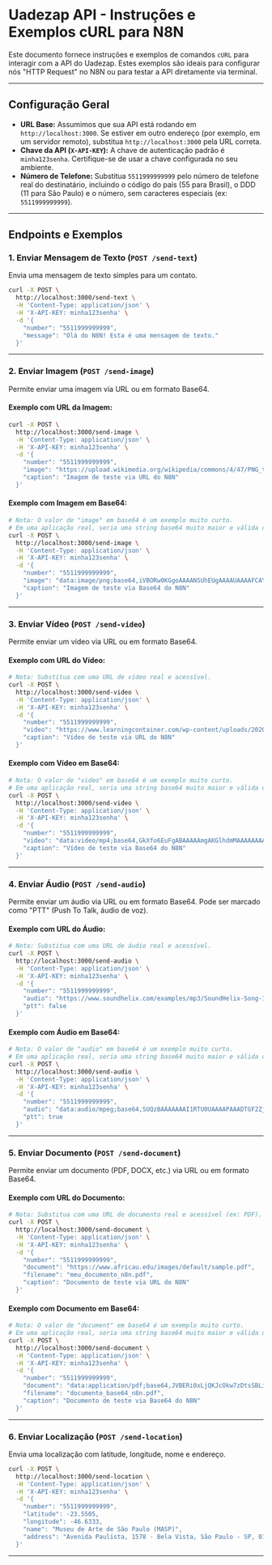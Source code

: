 # Uadezap API - Instruções e Exemplos cURL para N8N

Este documento fornece instruções e exemplos de comandos `cURL` para interagir com a API do Uadezap. Estes exemplos são ideais para configurar nós "HTTP Request" no N8N ou para testar a API diretamente via terminal.

---

## Configuração Geral

*   **URL Base:** Assumimos que sua API está rodando em `http://localhost:3000`. Se estiver em outro endereço (por exemplo, em um servidor remoto), substitua `http://localhost:3000` pela URL correta.
*   **Chave da API (`X-API-KEY`):** A chave de autenticação padrão é `minha123senha`. Certifique-se de usar a chave configurada no seu ambiente.
*   **Número de Telefone:** Substitua `5511999999999` pelo número de telefone real do destinatário, incluindo o código do país (55 para Brasil), o DDD (11 para São Paulo) e o número, sem caracteres especiais (ex: `5511999999999`).

---

## Endpoints e Exemplos

### 1. Enviar Mensagem de Texto (`POST /send-text`)

Envia uma mensagem de texto simples para um contato.

```bash
curl -X POST \
  http://localhost:3000/send-text \
  -H 'Content-Type: application/json' \
  -H 'X-API-KEY: minha123senha' \
  -d '{
    "number": "5511999999999",
    "message": "Olá do N8N! Esta é uma mensagem de texto."
  }'
```

---

### 2. Enviar Imagem (`POST /send-image`)

Permite enviar uma imagem via URL ou em formato Base64.

#### Exemplo com URL da Imagem:

```bash
curl -X POST \
  http://localhost:3000/send-image \
  -H 'Content-Type: application/json' \
  -H 'X-API-KEY: minha123senha' \
  -d '{
    "number": "5511999999999",
    "image": "https://upload.wikimedia.org/wikipedia/commons/4/47/PNG_transparency_demonstration_1.png",
    "caption": "Imagem de teste via URL do N8N"
  }'
```

#### Exemplo com Imagem em Base64:

```bash
# Nota: O valor de "image" em base64 é um exemplo muito curto.
# Em uma aplicação real, seria uma string base64 muito maior e válida de uma imagem.
curl -X POST \
  http://localhost:3000/send-image \
  -H 'Content-Type: application/json' \
  -H 'X-API-KEY: minha123senha' \
  -d '{
    "number": "5511999999999",
    "image": "data:image/png;base64,iVBORw0KGgoAAAANSUhEUgAAAAUAAAAFCAYAAACNbyblAAAAHElEQVQI12P4//8/w38GIAXDIBKE0EAwImjVAABUIQSPgLCPAAAAAElFTkSuQmCC",
    "caption": "Imagem de teste via Base64 do N8N"
  }'
```

---

### 3. Enviar Vídeo (`POST /send-video`)

Permite enviar um vídeo via URL ou em formato Base64.

#### Exemplo com URL do Vídeo:

```bash
# Nota: Substitua com uma URL de vídeo real e acessível.
curl -X POST \
  http://localhost:3000/send-video \
  -H 'Content-Type: application/json' \
  -H 'X-API-KEY: minha123senha' \
  -d '{
    "number": "5511999999999",
    "video": "https://www.learningcontainer.com/wp-content/uploads/2020/05/sample-mp4-file.mp4",
    "caption": "Vídeo de teste via URL do N8N"
  }'
```

#### Exemplo com Vídeo em Base64:

```bash
# Nota: O valor de "video" em base64 é um exemplo muito curto.
# Em uma aplicação real, seria uma string base64 muito maior e válida de um vídeo.
curl -X POST \
  http://localhost:3000/send-video \
  -H 'Content-Type: application/json' \
  -H 'X-API-KEY: minha123senha' \
  -d '{
    "number": "5511999999999",
    "video": "data:video/mp4;base64,GkXfo6EuFgABAAAAAmgAKGlhdmMAAAAAAAABAAEAAAAAAABhdmMxMDAuMDYuMDExMAAAAAAAAAATAAAAGGlwdGMAAAAAAAAAAAwAAAAgdm9scwAAA",
    "caption": "Vídeo de teste via Base64 do N8N"
  }'
```

---

### 4. Enviar Áudio (`POST /send-audio`)

Permite enviar um áudio via URL ou em formato Base64. Pode ser marcado como "PTT" (Push To Talk, áudio de voz).

#### Exemplo com URL do Áudio:

```bash
# Nota: Substitua com uma URL de áudio real e acessível.
curl -X POST \
  http://localhost:3000/send-audio \
  -H 'Content-Type: application/json' \
  -H 'X-API-KEY: minha123senha' \
  -d '{
    "number": "5511999999999",
    "audio": "https://www.soundhelix.com/examples/mp3/SoundHelix-Song-1.mp3",
    "ptt": false
  }'
```

#### Exemplo com Áudio em Base64:

```bash
# Nota: O valor de "audio" em base64 é um exemplo muito curto.
# Em uma aplicação real, seria uma string base64 muito maior e válida de um áudio.
curl -X POST \
  http://localhost:3000/send-audio \
  -H 'Content-Type: application/json' \
  -H 'X-API-KEY: minha123senha' \
  -d '{
    "number": "5511999999999",
    "audio": "data:audio/mpeg;base64,SUQzBAAAAAAAI1RTU0UAAAAPAAADTGF2ZjU4LjM1LjEwMAAAAAAAAAAAAP/++C+vLwAAAAAPbGFtZQAJD4bRAACxAAAAADj",
    "ptt": true
  }'
```

---

### 5. Enviar Documento (`POST /send-document`)

Permite enviar um documento (PDF, DOCX, etc.) via URL ou em formato Base64.

#### Exemplo com URL do Documento:

```bash
# Nota: Substitua com uma URL de documento real e acessível (ex: PDF).
curl -X POST \
  http://localhost:3000/send-document \
  -H 'Content-Type: application/json' \
  -H 'X-API-KEY: minha123senha' \
  -d '{
    "number": "5511999999999",
    "document": "https://www.africau.edu/images/default/sample.pdf",
    "filename": "meu_documento_n8n.pdf",
    "caption": "Documento de teste via URL do N8N"
  }'
```

#### Exemplo com Documento em Base64:

```bash
# Nota: O valor de "document" em base64 é um exemplo muito curto.
# Em uma aplicação real, seria uma string base64 muito maior e válida de um documento.
curl -X POST \
  http://localhost:3000/send-document \
  -H 'Content-Type: application/json' \
  -H 'X-API-KEY: minha123senha' \
  -d '{
    "number": "5511999999999",
    "document": "data:application/pdf;base64,JVBERi0xLjQKJcOkw7zDtsSBLi4uLgo0IDAgT2JqCjw8L0xlbmd0aCA1IDAgUi9GaWx0ZX",
    "filename": "documento_base64_n8n.pdf",
    "caption": "Documento de teste via Base64 do N8N"
  }'
```

---

### 6. Enviar Localização (`POST /send-location`)

Envia uma localização com latitude, longitude, nome e endereço.

```bash
curl -X POST \
  http://localhost:3000/send-location \
  -H 'Content-Type: application/json' \
  -H 'X-API-KEY: minha123senha' \
  -d '{
    "number": "5511999999999",
    "latitude": -23.5505,
    "longitude": -46.6333,
    "name": "Museu de Arte de São Paulo (MASP)",
    "address": "Avenida Paulista, 1578 - Bela Vista, São Paulo - SP, 01310-200"
  }'
```

---

